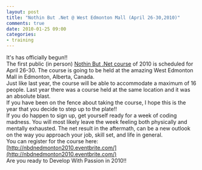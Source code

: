 ```yaml
---
layout: post
title: "Nothin But .Net @ West Edmonton Mall (April 26-30,2010)"
comments: true
date: 2010-01-25 09:00
categories:
- training
---
```


It's has officially begun!!   
The first public (in person) [Nothin But .Net course](http://www.developwithpassion.com/training.oo) of 2010 is scheduled for April 26-30. The course is going to be held at the amazing West Edmonton Mall in Edmonton, Alberta, Canada.   
Just like last year, the course will be able to accommodate a maximum of 16 people. Last year there was a course held at the same location and it was an absolute blast.   
If you have been on the fence about taking the course, I hope this is the year that you decide to step up to the plate!!   
If you do happen to sign up, get yourself ready for a week of coding madness. You will most likely leave the week feeling both physically and mentally exhausted. The net result in the aftermath, can be a new outlook on the way you approach your job, skill set, and life in general.   
You can register for the course here: [http://nbdnedmonton2010.eventbrite.com/](http://nbdnedmonton2010.eventbrite.com/)  
Are you ready to Develop With Passion in 2010!! 




